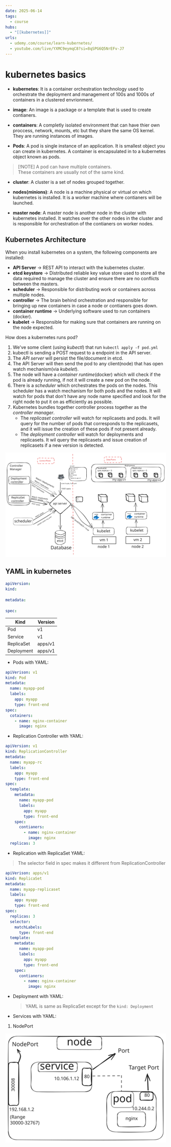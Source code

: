 ```yaml
---
date: 2025-06-14
tags:
  - course
hubs:
  - "[[kubernetes]]"
urls:
  - udemy.com/course/learn-kubernetes/
  - youtube.com/live/YXMC9eymqC8?si=8qSPG6Q5NrEFv-J7
---
```


# kubernetes basics

- **kubernetes**: It is a container orchestration technology used to orchestrate
  the deployment and management of 100s and 1000s of containers in a clustered
  envrionment.

- **image**: An image is a package or a template that is used to create
  contianers.

- **containers**: A completly isolated environment that can have thier own
  proccess, network, mounts, etc but they share the same OS kernel. They are
  running instances of images.

- **Pods**: A pod is single instance of an application. It is smallest object
  you can create in kubernetes. A container is encapsulated in to a kubernetes
  object known as pods.

> [!NOTE] A pod can have multiple containers.  
> These containers are usually not of the same kind.

- **cluster**: A cluster is a set of nodes grouped together.

- **nodes(minions)**: A node is a machine physical or virtual on which
  kubernetes is installed. It is a worker machine where contianers will be
  launched.

- **master node**: A master node is another node in the cluster with kubernetes
  installed. It watches over the other nodes in the cluster and is responsible
  for orchestration of the contianers on worker nodes.

## Kubernetes Architecture

When you install kubernetes on a system, the following components are installed:

- **API Server** -> REST API to interact with the kubernetes cluster.
- **etcd keystore** -> Distributed reliable key value store used to store all
  the data required to manage the cluster and ensure there are no conflicts
  between the masters.
- **scheduler** -> Responsible for distributing work or containers across
  multiple nodes.
- **controller** -> The brain behind orchestration and responsible for bringing
  up new containers in case a node or contianers goes down.
- **container runtime** -> Underlying software used to run containers (docker).
- **kubelet** -> Responsible for making sure that containers are running on the
  node expected.

How does a kubernetes runs pod?

1. We've some client (using _kubectl_) that run `kubectl apply -f pod.yml`
2. kubectl is sending a POST request to a endpoint in the API server.
3. The _API server_ will persist the file/document in etcd.
4. The API Server will then send the pod to any client(node) that has open watch
   mechanism(via _kubelet_).
5. The node will have a _container runtime_(docker) which will check if the pod
   is already running, if not it will create a new pod on the node.
6. There is a _scheduler_ which orchestrates the pods on the nodes. This
   scheduler has a watch mechanism for both pods and the nodes. It will watch
   for pods that don't have any node name specified and look for the right node
   to put it on as efficiently as possible.
7. Kubernetes bundles together controller process together as the _controller
   manager_.
   - The _replicaset controller_ will watch for replicasets and pods. It will
     query for the number of pods that corresponds to the replicasets, and it
     will issue the creation of these pods if not present already.
   - The _deployment controller_ will watch for deployments and replicasets. It
     wil query the replicasets and issue creation of replicasets if a new
     version is detected.

![Kubernetes Architecture: How it works?](../images/kubernetes-architecture.excalidraw.svg)

## YAML in kubernetes

```yml
apiVersion:
kind:

metadata:

spec:
```

| Kind       | Version |
| ---------- | ------- |
| Pod        | v1      |
| Service    | v1      |
| ReplicaSet | apps/v1 |
| Deployment | apps/v1 |

- Pods with YAML:

```yml
apiVerison: v1
kind: Pod
metadata:
  name: myapp-pod
  labels:
    app: myapp
    type: front-end
spec:
  cotainers:
    - name: nginx-container
      image: nginx
```

- Replication Controller with YAML:

```yml
apiVersion: v1
kind: ReplicationController
metadata:
  name: myapp-rc
  labels:
    app: myapp
    type: front-end
spec:
  template:
    metadata:
      name: myapp-pod
      labels:
        app: myapp
        type: front-end
    spec:
      contianers:
        - name: nginx-container
          image: nginx
  replicas: 3
```

- Replication with ReplicaSet YAML:

> The selector field in spec makes it different from ReplicationController

```yml
apiVerison: apps/v1
kind: ReplicaSet
metadata:
  name: myapp-replicaset
  labels:
    app: myapp
    type: front-end
spec:
  replicas: 3
  selector:
    matchLabels:
      type: front-end
  template:
    metadata:
      name: myapp-pod
      labels:
        app: myapp
        type: front-end
    spec:
      contianers:
        - name: nginx-container
          image: nginx
```

- Deployment with YAML:

  > YAML is same as ReplicaSet except for the `kind: Deployment`

- Services with YAML:

1. NodePort

![NodePort service](../images/node-port-service.excalidraw.svg)
